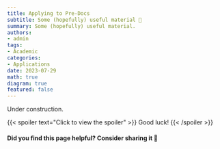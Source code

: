 ```yaml
---
title: Applying to Pre-Docs
subtitle: Some (hopefully) useful material 🏫
summary: Some (hopefully) useful material.
authors:
- admin
tags:
- Academic
categories:
- Applications
date: 2023-07-29
math: true
diagram: true
featured: false
---
```


Under construction.



{{< spoiler text="Click to view the spoiler" >}} Good luck! {{< /spoiler >}}


#### Did you find this page helpful? Consider sharing it 🙌

